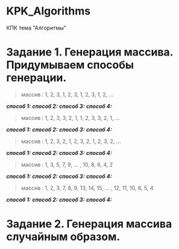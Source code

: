 # KPK_Algorithms
КПК тема "Алгоритмы"

#  Задание 1. Генерация массива. Придумываем способы генерации.

>массив : 1, 2, 3, 1, 2, 3, 1, 2, 3, 1, 2, ...

***способ 1:***
***способ 2:***
***способ 3:***
***способ 4:***

>массив : 1, 2, 3, 3, 2, 1, 1, 2, 3, 3, 2, 1, ...

***способ 1:***
***способ 2:***
***способ 3:***
***способ 4:***

>массив : 1, 2, 3, 2, 1, 2, 3, 2, 1, 2, 3, 2, ...

***способ 1:***
***способ 2:***
***способ 3:***
***способ 4:***

>массив : 1, 3, 5, 7, 9,  ...  , 10, 8, 6, 4, 2

***способ 1:***
***способ 2:***
***способ 3:***
***способ 4:***

>массив : 1, 2, 3, 7, 8, 9, 13, 14, 15,  ...  , 12, 11, 10, 6, 5, 4

***способ 1:***
***способ 2:***
***способ 3:***
***способ 4:***


# Задание 2. Генерация массива случайным образом.

